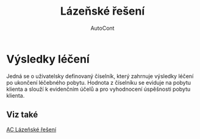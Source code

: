 ﻿---
    title: "Lázeňské řešení"
    author: AutoCont
    ms.date: 04/30/2018
    ms.topic: article
    ms.prod: dynamics-nav-2017
    ms.contentlocale: cs-cz
    ms.lasthandoff: 04/30/2018
---

# Výsledky léčení

Jedná se o uživatelsky definovaný číselník, který zahrnuje výsledky léčení po ukončení léčebného pobytu. Hodnota z číselníku se eviduje na pobytu klienta a slouží k evidenčním účelů a pro vyhodnocení úspěšnosti pobytu klienta. 


## <a name="see-also"></a>Viz také
[AC Lázeňské řešení](ac-spa-solution.md)